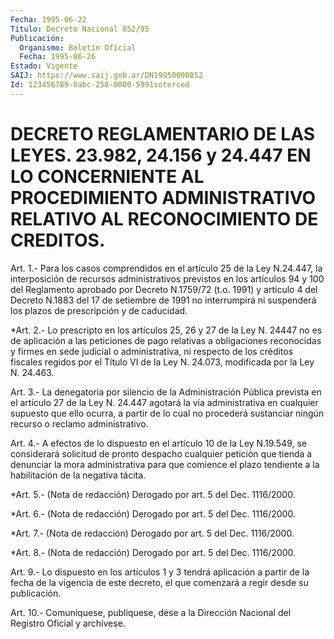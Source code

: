 ```yaml
---
Fecha: 1995-06-22
Título: Decreto Nacional 852/95
Publicación:
  Organismo: Boletín Oficial
  Fecha: 1995-06-26
Estado: Vigente
SAIJ: https://www.saij.gob.ar/DN19950000852
Id: 123456789-0abc-258-0000-5991soterced
---
```

# DECRETO REGLAMENTARIO DE LAS LEYES. 23.982, 24.156 y 24.447 EN LO CONCERNIENTE AL PROCEDIMIENTO ADMINISTRATIVO RELATIVO AL RECONOCIMIENTO DE CREDITOS.

<a id="1"></a>
Art.  1.-  Para los casos comprendidos en el artículo 25 de la Ley  N.24.447,  la    interposición   de  recursos  administrativos previstos  en los artículos 94 y 100 del  Reglamento  aprobado  por Decreto N.1759/72  (t.o.  1991) y artículo 4 del Decreto N.1883 del 17 de setiembre de 1991 no  interrumpirá  ni  suspenderá los plazos de prescripción y de caducidad.

<a id="2"></a>
*Art. 2.- Lo prescripto en los artículos 25, 26 y 27 de la  Ley N. 24447 no es de aplicación a las peticiones de pago  relativas a obligaciones reconocidas y firmes en sede judicial o administrativa, ni respecto de los créditos fiscales regidos  por el Título VI de la Ley N. 24.073, modificada por la Ley N. 24.463.

<a id="3"></a>
Art.  3.-  La  denegatoria  por  silencio de la Administración Pública prevista en el artículo 27 de la Ley N. 24.447 agotará la vía administrativa en cualquier supuesto que ello ocurra,  a partir de lo cual no procederá sustanciar ningún recurso o reclamo administrativo.

<a id="4"></a>
Art. 4.- A efectos de lo dispuesto en el artículo 10 de la Ley N.19.549,  se  considerará  solicitud  de pronto despacho cualquier petición  que tienda a denunciar la mora  administrativa  para  que comience el plazo  tendiente  a  la  habilitación  de  la negativa tácita.

<a id="5"></a>
*Art. 5.- (Nota de redacción) Derogado por art. 5 del Dec. 1116/2000.

<a id="6"></a>
*Art. 6.- (Nota de redacción) Derogado por art. 5 del Dec. 1116/2000.

<a id="7"></a>
*Art. 7.- (Nota de redacción) Derogado por art. 5 del Dec. 1116/2000.

<a id="8"></a>
*Art. 8.- (Nota de redacción) Derogado por art. 5 del Dec. 1116/2000.

<a id="9"></a>
Art. 9.- Lo dispuesto en los artículos 1 y 3 tendrá aplicación a partir  de  la  fecha  de  la  vigencia  de  este decreto, el que comenzará a regir desde su publicación.

<a id="10"></a>
Art. 10.- Comuníquese, publíquese, dése a la Dirección Nacional del Registro Oficial y archívese.